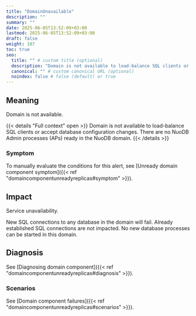 ```yaml
---
title: "DomainUnavailable"
description: ""
summary: ""
date: 2025-06-05T13:52:09+03:00
lastmod: 2025-06-05T13:52:09+03:00
draft: false
weight: 107
toc: true
seo:
  title: "" # custom title (optional)
  description: "Domain is not available to load-balance SQL clients or accept database configuration changes" # custom description (recommended)
  canonical: "" # custom canonical URL (optional)
  noindex: false # false (default) or true
---
```


## Meaning

Domain is not available.

{{< details "Full context" open >}}
Domain is not available to load-balance SQL clients or accept database configuration changes.
There are no NuoDB Admin processes (APs) ready in the NuoDB domain.
{{< /details >}}

### Symptom

To manually evaluate the conditions for this alert, see [Unready domain component symptom]({{< ref "domaincomponentunreadyreplicas#symptom" >}}).

## Impact

Service unavailability.

New SQL connections to any database in the domain will fail.
Already established SQL connections are not impacted.
No new database processes can be started in this domain.

## Diagnosis

See [Diagnosing domain component]({{< ref "domaincomponentunreadyreplicas#diagnosis" >}}).

### Scenarios

See [Domain component failures]({{< ref "domaincomponentunreadyreplicas#scenarios" >}}).
